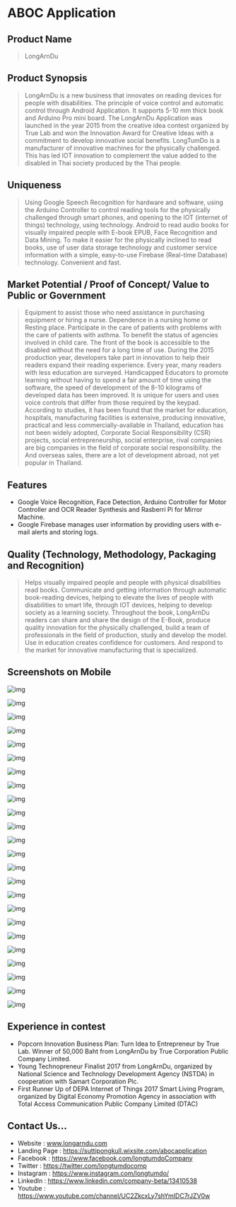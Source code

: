 # ABOC Application 

## Product Name 
>LongArnDu
 
## Product Synopsis 
>LongArnDu is a new business that innovates on reading devices for people with disabilities. The principle of voice control and automatic control through Android Application. It supports 5-10 mm thick book and Arduino Pro mini board. The LongArnDu Application was launched in the year 2015 from the creative idea contest organized by True Lab and won the Innovation Award for Creative Ideas with a commitment to develop innovative social benefits. LongTumDo is a manufacturer of innovative machines for the physically challenged. This has led IOT innovation to complement the value added to the disabled in Thai society produced by the Thai people.

## Uniqueness 
>Using Google Speech Recognition for hardware and software, using the Arduino Controller to control reading tools for the physically challenged through smart phones, and opening to the IOT (internet of things) technology, using technology. Android to read audio books for visually impaired people with E-book EPUB, Face Recognition and Data Mining. To make it easier for the physically inclined to read books, use of user data storage technology and customer service information with a simple, easy-to-use Firebase (Real-time Database) technology. Convenient and fast.

## Market Potential / Proof of Concept/ Value to Public or Government 
>Equipment to assist those who need assistance in purchasing equipment or hiring a nurse. Dependence in a nursing home or Resting place. Participate in the care of patients with problems with the care of patients with asthma. To benefit the status of agencies involved in child care. The front of the book is accessible to the disabled without the need for a long time of use. During the 2015 production year, developers take part in innovation to help their readers expand their reading experience. Every year, many readers with less education are surveyed. Handicapped Educators to promote learning without having to spend a fair amount of time using the software, the speed of development of the 8-10 kilograms of developed data has been improved. It is unique for users and uses voice controls that differ from those required by the keypad. According to studies, it has been found that the market for education, hospitals, manufacturing facilities is extensive, producing innovative, practical and less commercially-available in Thailand, education has not been widely adopted, Corporate Social Responsibility (CSR) projects, social entrepreneurship, social enterprise, rival companies are big companies in the field of corporate social responsibility. the And overseas sales, there are a lot of development abroad, not yet popular in Thailand.

## Features 
- Google Voice Recognition, Face Detection, Arduino Controller for Motor Controller and OCR Reader Synthesis and Rasberri Pi for Mirror Machine.
- Google Firebase manages user information by providing users with e-mail alerts and storing logs.

## Quality (Technology, Methodology, Packaging and Recognition) 
>Helps visually impaired people and people with physical disabilities read books. Communicate and getting information through automatic book-reading devices, helping to elevate the lives of people with disabilities to smart life, through IOT devices, helping to develop society as a learning society. Throughout the book, LongArnDu readers can share and share the design of the E-Book, produce quality innovation for the physically challenged, build a team of professionals in the field of production, study and develop the model. Use in education creates confidence for customers. And respond to the market for innovative manufacturing that is specialized.


## Screenshots on Mobile

![img](https://github.com/longtumdocompany/AbocApplication/tree/master/Screenshots%20on%20Mobile/PAGE_ABOC.jpg)

![img](https://github.com/longtumdocompany/AbocApplication/tree/master/Screenshots%20on%20Mobile/PAGE_HOME_ABOC.jpg)

![img](https://github.com/longtumdocompany/AbocApplication/tree/master/Screenshots%20on%20Mobile/LOGIN_ABOC.jpg)

![img](https://github.com/longtumdocompany/AbocApplication/tree/master/Screenshots%20on%20Mobile/LOGIN_GOOGLE_ABOC.jpg)

![img](https://github.com/longtumdocompany/AbocApplication/tree/master/Screenshots%20on%20Mobile/SERVICE_FIREBASE_ABOC.jpg)

![img](https://github.com/longtumdocompany/AbocApplication/tree/master/Screenshots%20on%20Mobile/PAGE_NAVIGATION_ABOC.jpg)

![img](https://github.com/longtumdocompany/AbocApplication/tree/master/Screenshots%20on%20Mobile/ABOC_Book_Machine.jpg)

![img](https://github.com/longtumdocompany/AbocApplication/tree/master/Screenshots%20on%20Mobile/Book%20Machine.jpeg)

![img](https://github.com/longtumdocompany/AbocApplication/tree/master/Screenshots%20on%20Mobile/Face_Recognition_ABOC.jpg)

![img](https://github.com/longtumdocompany/AbocApplication/tree/master/Screenshots%20on%20Mobile/Menu_ABOC.jpg)

![img](https://github.com/longtumdocompany/AbocApplication/tree/master/Screenshots%20on%20Mobile/OpenCV_ABOC.jpg)

![img](https://github.com/longtumdocompany/AbocApplication/tree/master/Screenshots%20on%20Mobile/Speech_Recognition_ABOC.jpg)

![img](https://github.com/longtumdocompany/AbocApplication/tree/master/Screenshots%20on%20Mobile/Voice_Recognition_ABOC.jpg)

![img](https://github.com/longtumdocompany/AbocApplication/tree/master/Screenshots%20on%20Mobile/PAGE_Voice_Recognition_ABOC.jpg)

![img](https://github.com/longtumdocompany/AbocApplication/tree/master/Screenshots%20on%20Mobile/Voice_Recognition_Read_Book_ABOC.jpg)

![img](https://github.com/longtumdocompany/AbocApplication/tree/master/Screenshots%20on%20Mobile/Voice_Recognition_Menu_Reading_Book_ABOC.jpg)

![img](https://github.com/longtumdocompany/AbocApplication/tree/master/Screenshots%20on%20Mobile/PAGE_SCAN_BOOK_ABOC.jpg)

![img](https://github.com/longtumdocompany/AbocApplication/tree/master/Screenshots%20on%20Mobile/Scan_Book_Menu_ABOC.jpg)

![img](https://github.com/longtumdocompany/AbocApplication/tree/master/Screenshots%20on%20Mobile/IOT_PAGE_ABOC.jpg)

![img](https://github.com/longtumdocompany/AbocApplication/tree/master/Screenshots%20on%20Mobile/IOT_CONTROL_ABOC.jpg)

![img](https://github.com/longtumdocompany/AbocApplication/tree/master/Screenshots%20on%20Mobile/Page_Fall_Detection_ABOC.jpg)

![img](https://github.com/longtumdocompany/AbocApplication/tree/master/Screenshots%20on%20Mobile/Profile_Fall_Detection_ABOC.jpg)

![img](https://github.com/longtumdocompany/AbocApplication/tree/master/Screenshots%20on%20Mobile/Notification_Firebase_Service_ABOC.jpg)

![img](https://github.com/longtumdocompany/AbocApplication/tree/master/Screenshots%20on%20Mobile/Notification_ABOC.jpg)

## Experience in contest 
- Popcorn Innovation Business Plan: Turn Idea to Entrepreneur by True Lab. Winner of 50,000 Baht from LongArnDu by True Corporation Public Company Limited. 
- Young Technopreneur Finalist 2017 from LongArnDu, organized by National Science and Technology Development Agency (NSTDA) in cooperation with Samart Corporation Plc. 
- First Runner Up of DEPA Internet of Things 2017 Smart Living Program, organized by Digital Economy Promotion Agency in association with Total Access Communication Public Company Limited (DTAC)

## Contact Us... 
- Website : www.longarndu.com 
- Landing Page : https://suttipongkull.wixsite.com/abocapplication 
- Facebook : https://www.facebook.com/longtumdoCompany 
- Twitter : https://twitter.com/longtumdocomp 
- Instagram : https://www.instagram.com/longtumdo/ 
- LinkedIn : https://www.linkedin.com/company-beta/13410538 
- Youtube : https://www.youtube.com/channel/UC2ZkcxLy7shYmIDC7rJZV0w
